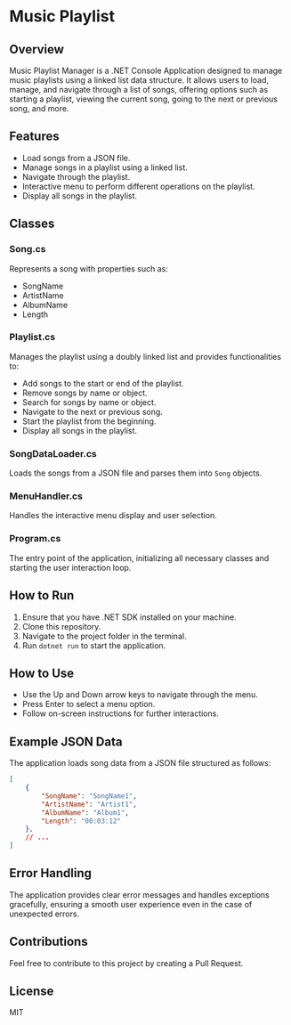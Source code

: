 # Music Playlist

## Overview
Music Playlist Manager is a .NET Console Application designed to manage music playlists using a linked list data structure. It allows users to load, manage, and navigate through a list of songs, offering options such as starting a playlist, viewing the current song, going to the next or previous song, and more.

## Features
- Load songs from a JSON file.
- Manage songs in a playlist using a linked list.
- Navigate through the playlist.
- Interactive menu to perform different operations on the playlist.
- Display all songs in the playlist.

## Classes
### Song.cs
Represents a song with properties such as:
- SongName
- ArtistName
- AlbumName
- Length

### Playlist.cs
Manages the playlist using a doubly linked list and provides functionalities to:
- Add songs to the start or end of the playlist.
- Remove songs by name or object.
- Search for songs by name or object.
- Navigate to the next or previous song.
- Start the playlist from the beginning.
- Display all songs in the playlist.

### SongDataLoader.cs
Loads the songs from a JSON file and parses them into `Song` objects.

### MenuHandler.cs
Handles the interactive menu display and user selection.

### Program.cs
The entry point of the application, initializing all necessary classes and starting the user interaction loop.

## How to Run
1. Ensure that you have .NET SDK installed on your machine.
2. Clone this repository.
3. Navigate to the project folder in the terminal.
4. Run `dotnet run` to start the application.

## How to Use
- Use the Up and Down arrow keys to navigate through the menu.
- Press Enter to select a menu option.
- Follow on-screen instructions for further interactions.

## Example JSON Data
The application loads song data from a JSON file structured as follows:

```json
[
    {
        "SongName": "SongName1",
        "ArtistName": "Artist1",
        "AlbumName": "Album1",
        "Length": "00:03:12"
    },
    // ...
]
```

## Error Handling
The application provides clear error messages and handles exceptions gracefully, ensuring a smooth user experience even in the case of unexpected errors.

## Contributions
Feel free to contribute to this project by creating a Pull Request.

## License
MIT

